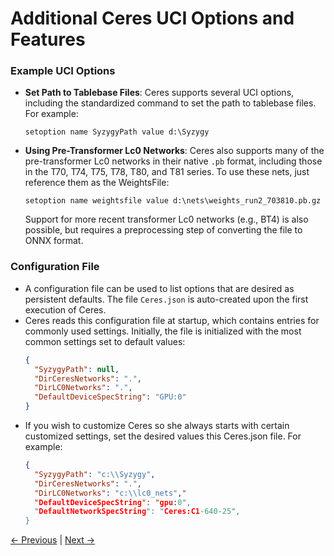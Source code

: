 # Additional Ceres UCI Options and Features

### Example UCI Options

- **Set Path to Tablebase Files**: Ceres supports several UCI options, including the standardized command to set the path to tablebase files. For example:
  ```
  setoption name SyzygyPath value d:\Syzygy
  ```
  
- **Using Pre-Transformer Lc0 Networks**: Ceres also supports many of the pre-transformer Lc0 networks in their native `.pb` format, including those in the T70, T74, T75, T78, T80, and T81 series. To use these nets, just reference them as the WeightsFile:
  ```
  setoption name weightsfile value d:\nets\weights_run2_703810.pb.gz
  ```
  Support for more recent transformer Lc0 networks (e.g., BT4) is also possible, but requires a preprocessing step of converting the file to ONNX format.

### Configuration File

- A configuration file can be used to list options that are desired as persistent defaults. The file `Ceres.json` is auto-created upon the first execution of Ceres.
- Ceres reads this configuration file at startup, which contains entries for commonly used settings.
Initially, the file is initialized with the most common settings set to default values:
  ```json
  {
    "SyzygyPath": null,
    "DirCeresNetworks": ".",
    "DirLC0Networks": ".",
    "DefaultDeviceSpecString": "GPU:0"
  }
  ```
- If you wish to customize Ceres so she always starts with certain customized settings, 
set the desired values this Ceres.json file. For example:
  ```json
  {
    "SyzygyPath": "c:\\Syzygy",
    "DirCeresNetworks": ".",
    "DirLC0Networks": "c:\\lc0_nets","
    "DefaultDeviceSpecString": "gpu:0",
    "DefaultNetworkSpecString": "Ceres:C1-640-25",
  }
  ```


[← Previous](instructions_5.md) | [Next →](instructions_7.md)
